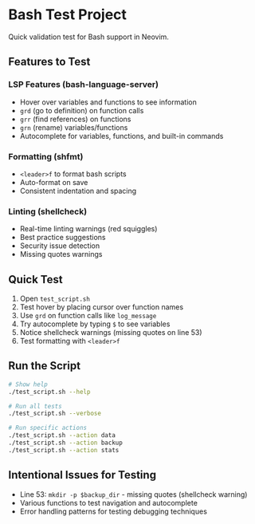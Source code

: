 # Bash Test Project

Quick validation test for Bash support in Neovim.

## Features to Test

### LSP Features (bash-language-server)
- Hover over variables and functions to see information
- `grd` (go to definition) on function calls
- `grr` (find references) on functions
- `grn` (rename) variables/functions
- Autocomplete for variables, functions, and built-in commands

### Formatting (shfmt)
- `<leader>f` to format bash scripts
- Auto-format on save
- Consistent indentation and spacing

### Linting (shellcheck)
- Real-time linting warnings (red squiggles)
- Best practice suggestions
- Security issue detection
- Missing quotes warnings

## Quick Test
1. Open `test_script.sh`
2. Test hover by placing cursor over function names
3. Use `grd` on function calls like `log_message`
4. Try autocomplete by typing `$` to see variables
5. Notice shellcheck warnings (missing quotes on line 53)
6. Test formatting with `<leader>f`

## Run the Script
```bash
# Show help
./test_script.sh --help

# Run all tests
./test_script.sh --verbose

# Run specific actions
./test_script.sh --action data
./test_script.sh --action backup
./test_script.sh --action stats
```

## Intentional Issues for Testing
- Line 53: `mkdir -p $backup_dir` - missing quotes (shellcheck warning)
- Various functions to test navigation and autocomplete
- Error handling patterns for testing debugging techniques